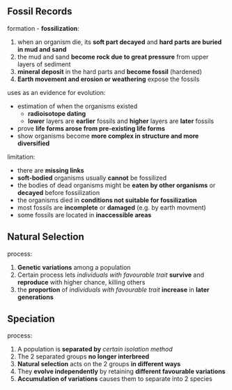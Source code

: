 ## Fossil Records

formation - **fossilization**:  
1. when an organism die, its **soft part decayed** and **hard parts are buried in mud and sand**
2. the mud and sand **become rock due to great pressure** from upper layers of sediment
3. **mineral deposit** in the hard parts and **become fossil** (hardened)
4. **Earth movement and erosion or weathering** expose the fossils

uses as an evidence for evolution:  
- estimation of when the organisms existed
	- **radioisotope dating**
	- **lower** layers are **earlier** fossils and **higher** layers are **later** fossils
- prove **life forms arose from pre-existing life forms**
- show organisms become **more complex in structure and more diversified**

limitation:  
- there are **missing links**
- **soft-bodied** organisms usually **cannot** be fossilized
- the bodies of dead organisms might be **eaten by other organisms** or **decayed** before fossilization
- the organisms died in **conditions not suitable for fossilization**
- most fossils are **incomplete** or **damaged** (e.g. by earth movment)
- some fossils are located in **inaccessible areas**


## Natural Selection

process:
1. **Genetic variations** among a population
2. Certain process lets *individuals with favourable trait* **survive** and **reproduce** with higher chance, killing others
3. the **proportion** of *individuals with favourable trait* **increase** in **later generations**  

## Speciation

process:
1. A population is **separated by** *certain isolation method*  
2. The 2 separated groups **no longer interbreed**
3. **Natural selection** acts on the 2 groups **in different ways**
4. They **evolve independently** by retaining **different favourable variations**
5. **Accumulation of variations** causes them to separate into 2 species